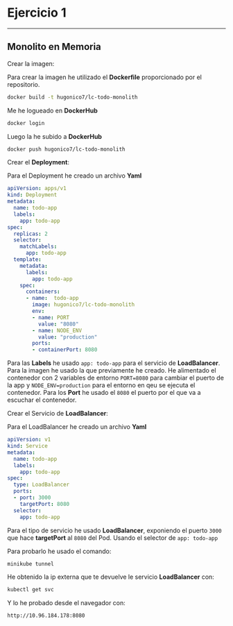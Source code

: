 # Ejercicio 1

---

## Monolito en Memoria

Crear la imagen:

Para crear la imagen he utilizado el **Dockerfile** proporcionado por el repositorio.

```bash
docker build -t hugonico7/lc-todo-monolith
```

Me he logueado en **DockerHub**

```bash
docker login
```

Luego la he subido a **DockerHub**

```bash
docker push hugonico7/lc-todo-monolith 
```

Crear el **Deployment**:

Para el Deployment he creado un archivo **Yaml**

```Yaml
apiVersion: apps/v1
kind: Deployment
metadata:
  name: todo-app
  labels:
    app: todo-app
spec:
  replicas: 2
  selector:
    matchLabels:
      app: todo-app
  template:
    metadata:
      labels:
        app: todo-app
    spec:
      containers:
      - name:  todo-app
        image: hugonico7/lc-todo-monolith
        env:
        - name: PORT
          value: "8080"
        - name: NODE_ENV
          value: "production"
        ports:
        - containerPort: 8080
```

Para las **Labels** he usado `app: todo-app` para el servicio de **LoadBalancer**. Para la imagen he usado la que previamente he creado. He alimentado el contenedor con 2 variables de entorno `PORT=8080` para cambiar el puerto de la app y `NODE_ENV=production` para el entorno en qeu se ejecuta el contenedor. Para los **Port** he usado el `8080` el puerto por el que va a escuchar el contenedor.

Crear el Servicio de **LoadBalancer**:

Para el LoadBalancer he creado un archivo **Yaml**

```Yaml
apiVersion: v1
kind: Service
metadata:
  name: todo-app
  labels:
    app: todo-app
spec:
  type: LoadBalancer
  ports:
  - port: 3000
    targetPort: 8080
  selector:
    app: todo-app
```

Para el tipo de servicio he usado **LoadBalancer**, exponiendo el puerto `3000` que hace **targetPort** al `8080` del Pod. Usando el selector de `app: todo-app`

Para probarlo he usado el comando:

```bash
minikube tunnel
```

He obtenido la ip externa que te devuelve le servicio **LoadBalancer** con:

```bash
kubectl get svc
```

Y lo he probado desde el navegador con:

`http://10.96.184.178:8080`